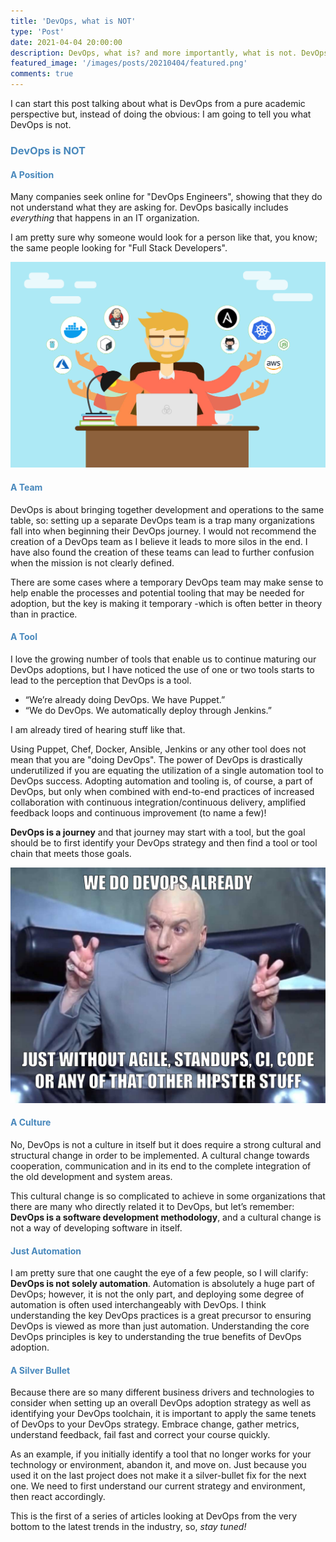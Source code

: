 ```yaml
---
title: 'DevOps, what is NOT'
type: 'Post'
date: 2021-04-04 20:00:00
description: DevOps, what is? and more importantly, what is not. DevOps incorporates a collaborative culture that embraces numerous practices combined together for a continuous software development methodology that places significant emphasis on feedback loops and continuous improvement. Instead of highlighting everything that DevOps is, I thought it would be good to take a step back and highlight what DevOps is not instead.
featured_image: '/images/posts/20210404/featured.png'
comments: true
---
```


I can start this post talking about what is DevOps from a pure academic perspective but, instead of doing the obvious: I am going to tell you what DevOps is not.

### <span style="color:#4888bc">DevOps is NOT</span>

#### <span style="color:#4888bc">A Position</span>
Many companies seek online for "DevOps Engineers", showing that they do not understand what they are asking for. DevOps basically includes *everything* that happens in an IT organization.

I am pretty sure why someone would look for a person like that, you know; the same people looking for "Full Stack Developers".

<img src="/images/posts/20210404/position.png" width="640">

#### <span style="color:#4888bc">A Team</span>
DevOps is about bringing together development and operations to the same table, so: setting up a separate DevOps team is a trap many organizations fall into when beginning their DevOps journey. I would not recommend the creation of a DevOps team as I believe it leads to more silos in the end. I have also found the creation of these teams can lead to further confusion when the mission is not clearly defined.

There are some cases where a temporary DevOps team may make sense to help enable the processes and potential tooling that may be needed for adoption, but the key is making it temporary -which is often better in theory than in practice.

#### <span style="color:#4888bc">A Tool</span>
I love the growing number of tools that enable us to continue maturing our DevOps adoptions, but I have noticed the use of one or two tools starts to lead to the perception that DevOps is a tool.

* “We’re already doing DevOps. We have Puppet.”
* “We do DevOps. We automatically deploy through Jenkins.”

I am already tired of hearing stuff like that.

Using Puppet, Chef, Docker, Ansible, Jenkins or any other tool does not mean that you are "doing DevOps". The power of DevOps is drastically underutilized if you are equating the utilization of a single automation tool to DevOps success. Adopting automation and tooling is, of course, a part of DevOps, but only when combined with end-to-end practices of increased collaboration with continuous integration/continuous delivery, amplified feedback loops and continuous improvement (to name a few)! 

**DevOps is a journey** and that journey may start with a tool, but the goal should be to first identify your DevOps strategy and then find a tool or tool chain that meets those goals.

<img src="/images/posts/20210404/culture.png" width="640">

#### <span style="color:#4888bc">A Culture</span>
No, DevOps is not a culture in itself but it does require a strong cultural and structural change in order to be implemented. A cultural change towards cooperation, communication and in its end to the complete integration of the old development and system areas.

This cultural change is so complicated to achieve in some organizations that there are many who directly related it to DevOps, but let’s remember: **DevOps is a software development methodology**, and a cultural change is not a way of developing software in itself.

#### <span style="color:#4888bc">Just Automation</span>
I am pretty sure that one caught the eye of a few people, so I will clarify: **DevOps is not solely automation**. Automation is absolutely a huge part of DevOps; however, it is not the only part, and deploying some degree of automation is often used interchangeably with DevOps. I think understanding the key DevOps practices is a great precursor to ensuring DevOps is viewed as more than just automation. Understanding the core DevOps principles is key to understanding the true benefits of DevOps adoption.

#### <span style="color:#4888bc">A Silver Bullet</span>
Because there are so many different business drivers and technologies to consider when setting up an overall DevOps adoption strategy as well as identifying your DevOps toolchain, it is important to apply the same tenets of DevOps to your DevOps strategy. Embrace change, gather metrics, understand feedback, fail fast and correct your course quickly. 

As an example, if you initially identify a tool that no longer works for your technology or environment, abandon it, and move on. Just because you used it on the last project does not make it a silver-bullet fix for the next one. We need to first understand our current strategy and environment, then react accordingly.

This is the first of a series of articles looking at DevOps from the very bottom to the latest trends in the industry, so, *stay tuned!*